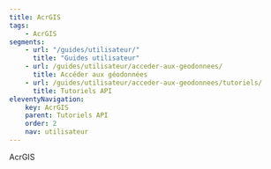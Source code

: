 ```yaml
---
title: AcrGIS
tags:
    - AcrGIS
segments:
    - url: "/guides/utilisateur/"
      title: "Guides utilisateur"
    - url: /guides/utilisateur/acceder-aux-geodonnees/
      title: Accéder aux géodonnées
    - url: /guides/utilisateur/acceder-aux-geodonnees/tutoriels/
      title: Tutoriels API
eleventyNavigation:
    key: AcrGIS
    parent: Tutoriels API
    order: 2
    nav: utilisateur
---
```


AcrGIS
